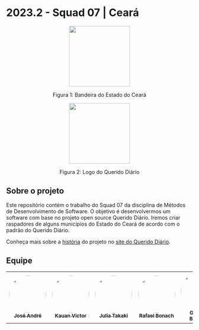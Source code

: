 # 2023.2 - Squad 07 | Ceará
<div align="center">
    <img src="https://i.pinimg.com/originals/7d/ea/e1/7deae17701b9331152bacb59009b0ded.png" style="width:17vw"/>
    <p> Figura 1: Bandeira do Estado do Ceará</p> 
    <img src="https://i.pinimg.com/originals/4b/36/fc/4b36fc30aaa87c5a5ae0f25d2e3a5d89.png" style="width:17vw"/>
    <p> Figura 2: Logo do Querido Diário</p> 
    
</div>

## Sobre o projeto
Este repositório contém o trabalho do Squad 07 da disciplina de Métodos de Desenvolvimento de Software. O objetivo é desenvolvermos um software com base no projeto open source Querido Diário.
Iremos criar raspadores de alguns municípios do Estado do Ceará de acordo com o padrão do Querido Diário.

Conheça mais sobre a <a href="https://queridodiario.ok.org.br/sobre">história</a> do projeto no <a href="https://queridodiario.ok.org.br/">site do Querido Diário</a>.

## Equipe

<table>
  <tr>
    <td align="center"><a href="https://github.com/joseandre25"><img style="border-radius: 50%;" src="https://avatars.githubusercontent.com/u/98027989?v=4" width="100px;" alt=""/><br /><sub><b>José André</b></sub></a><br />
    <td align="center"><a href="https://github.com/Kauanviictor"><img style="border-radius: 50%;" src="https://avatars.githubusercontent.com/u/101677333?v=4" width="100px;" alt=""/><br /><sub><b>Kauan Victor</b></sub></a><br />
    <td align="center"><a href="https://github.com/juliatakaki"><img style="border-radius: 50%;" src="https://avatars.githubusercontent.com/u/72303464?v=4" width="100px;" alt=""/><br /><sub><b>Julia Takaki</b></sub></a><br />
    <td align="center"><a href="https://github.com/RafaBonach"><img style="border-radius: 50%;" src="https://avatars.githubusercontent.com/u/104152350?v=4" width="100px;" alt=""/><br /><sub><b>Rafael Bonach</b></sub></a><br />
    <td align="center"><a href="https://github.com/gio221"><img style="border-radius: 50%;" src="https://avatars.githubusercontent.com/u/111579005?v=4" width="100px;" alt=""/><br /><sub><b>Giovana Barbosa</b></sub></a><br /><a href="Link git" title="Rocketseat"></a></td>
    <td align="center"><a href="https://github.com/yuri221022210"><img style="border-radius: 50%;" src="https://avatars.githubusercontent.com/u/129677966?v=4" width="100px;" alt=""/><br /><sub><b>Yuri Otor</b></sub></a><br /><a href="Link git" title="Rocketseat"></a></td>
        <td align="center"><a href="https://github.com/samarawwleticia"><img style="border-radius: 50%;" src="https://avatars.githubusercontent.com/u/129631162?v=4" width="100px;" alt=""/><br /><sub><b>Samara Letícia</b></sub></a><br />
  </tr>
</table>

